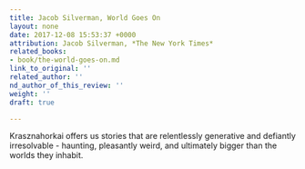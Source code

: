 ```yaml
---
title: Jacob Silverman, World Goes On
layout: none
date: 2017-12-08 15:53:37 +0000
attribution: Jacob Silverman, *The New York Times*
related_books:
- book/the-world-goes-on.md
link_to_original: ''
related_author: ''
nd_author_of_this_review: ''
weight: ''
draft: true

---
```

Krasznahorkai offers us stories that are relentlessly generative and defiantly irresolvable - haunting, pleasantly weird, and ultimately bigger than the worlds they inhabit.